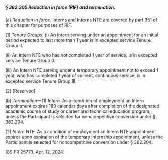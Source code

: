 ##### § 362.205 Reduction in force (RIF) and termination. #####

(a) *Reduction in force.* Interns and Interns NTE are covered by part 351 of this chapter for purposes of RIF.

(1) *Tenure Groups.* (i) An Intern serving under an appointment for an initial period expected to last more than 1 year is in excepted service Tenure Group II.

(ii) An Intern NTE who has not completed 1 year of service, is in excepted service Tenure Group 0.

(iii) An Intern NTE serving under a temporary appointment not to exceed 1 year, who has completed 1 year of current, continuous service, is in excepted service Tenure Group III.

(2) [Reserved]

(b) *Termination*—(1) *Intern.* As a condition of employment an Intern appointment expires 180 calendar days after completion of the designated academic course of study or career and technical education program, unless the Participant is selected for noncompetitive conversion under § 362.204.

(2) *Intern NTE.* As a condition of employment an Intern NTE appointment expires upon expiration of the temporary internship appointment, unless the Participant is selected for noncompetitive conversion under § 362.204.

[89 FR 25773, Apr. 12, 2024]